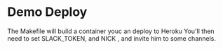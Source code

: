 # Demo Deploy

The Makefile will build a container youc an deploy to Heroku
You'll then need to set SLACK_TOKEN, and NICK , and invite
him to some channels.

